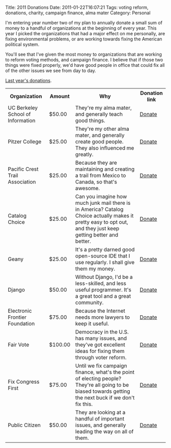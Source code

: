 Title: 2011 Donations
Date: 2011-01-22T16:07:21
Tags: voting reform, donations, charity, campaign finance, alma mater
Category: Personal

I'm entering year number two of my plan to annually donate a small sum of 
money to a handful of organizations at the beginning of every year. This 
year I picked the organizations that had a major effect on me personally, 
are fixing environmental problems, or are working towards fixing the 
American political system.

You'll see that I've given the most money to organizations that are working 
to reform voting methods, and campaign finance. I believe that if those two 
things were fixed properly, we'd have good people in office that could fix 
all of the other issues we see from day to day.

[Last year's donations][1].

<TABLE><Tr><Th>Organization</TD><Th>Amount</TD><Th>Why</TD><Th>Donation link</TD></Tr><TR><TD>UC Berkeley School of Information</TD><TD >$50.00</TD><TD>They're my alma mater, and generally teach good things.</TD><TD><A HREF="http://ischool.berkeley.edu/makeagift">Donate</A></TD></TR><TR><TD>Pitzer College</TD><TD>$25.00</TD><TD>They're my other alma mater, and generally create good people. They also influenced me greatly.</TD><TD><a href="https://mypz.pitzer.edu/NetCommunity/SSLPage.aspx?pid=184">Donate</a></TD></TR><TR><TD>Pacific Crest Trail Association</TD><TD>$25.00</TD><TD>Because they are maintaining and creating a trail from Mexico to Canada, so that's awesome.</TD><TD><a href="https://www.pcta.org/help/donate/?type=Donation">Donate</a></TD></TR><TR><TD>Catalog Choice</TD><TD>$25.00</TD><TD>Can you imagine how much junk mail there is in America? Catalog Choice actually makes it pretty easy to opt out, and they just keep getting better and better.</TD><TD><a href="http://www.catalogchoice.org/donate">Donate</a></TD></TR><TR><TD>Geany</TD><TD>$25.00</TD><TD>It's a pretty darned good open-source IDE that I use regularly. I shall give them my money.</TD><TD><a href="https://www.paypal.com/cgi-bin/webscr?cmd=_s-xclick&hosted_button_id=8049199&lc=GB">Donate</a></TD></TR><TR><TD>Django</TD><TD>$50.00</TD><TD>Without Django, I'd be a less-skilled, and less useful programmer. It's a great tool and a great community.</TD><TD><a href="http://www.djangoproject.com/foundation/donate/">Donate</a></TD></TR><TR><TD>Electronic Frontier Foundation</TD><TD>$75.00</TD><TD>Because the Internet needs more lawyers to keep it useful.</TD><TD><a href="https://secure.eff.org/site/Donation2?idb=206189199&amp;df_id=1200&amp;1200.donation=form1">Donate</a></TD></TR><TR><TD>Fair Vote</TD><TD>$100.00</TD><TD>Democracy in the U.S. has many issues, and they've got excellent ideas for fixing them through voter reform.</TD><TD><a href="http://www.fairvote.org/thank-you-for-supporting-fairvote">Donate</a></TD></TR><TR><TD>Fix Congress First</TD><TD>$75.00</TD><TD>Until we fix campaign finance, what's the point of electing people? They're all going to be biased towards getting the next buck if we don't fix this.</TD><TD><a href="https://donate.fixcongressfirst.org/page/contribute/fcf-contribute">Donate</a></TD></TR><TR><TD>Public Citizen</TD><TD>$50.00</TD><TD>They are looking at a handful of important issues, and generally leading the way on all of them.</TD><TD><a href="https://secure.citizen.org/t/10694/shop/custom.jsp?donate_page_KEY=6079">Donate</a></TD></TR></TABLE>

[1]: {filename}/2010-donations.md
